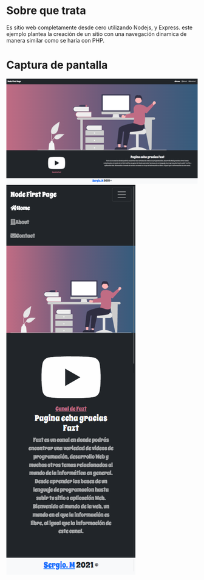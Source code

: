 # Sobre que trata

Es sitio web completamente desde cero utilizando Nodejs, y Express. este ejemplo plantea la creación de un sitio con una navegación dinamica de manera similar como se haría con PHP.

# Captura de pantalla

![](docs/screenshot1.png)
![](docs/screenshot2.png)
